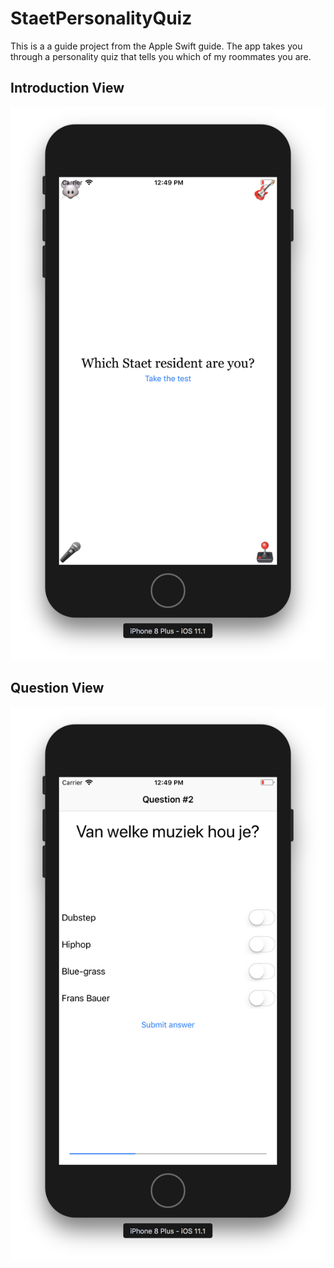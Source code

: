 # StaetPersonalityQuiz

This is a a guide project from the Apple Swift guide. The app takes you through a personality quiz that tells you which of my roommates you are. 

## Introduction View
![introduction view](https://github.com/rgingnagel/StaetPersonalityQuiz/blob/master/docs/Screen%20Shot%202017-11-21%20at%2012.49.05.png)

## Question View
![question view](https://github.com/rgingnagel/StaetPersonalityQuiz/blob/master/docs/Screen%20Shot%202017-11-21%20at%2012.49.18.png)

